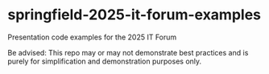 # springfield-2025-it-forum-examples
Presentation code examples for the 2025 IT Forum

Be advised: 
This repo may or may not demonstrate best practices and is purely for simplification and demonstration purposes only.
